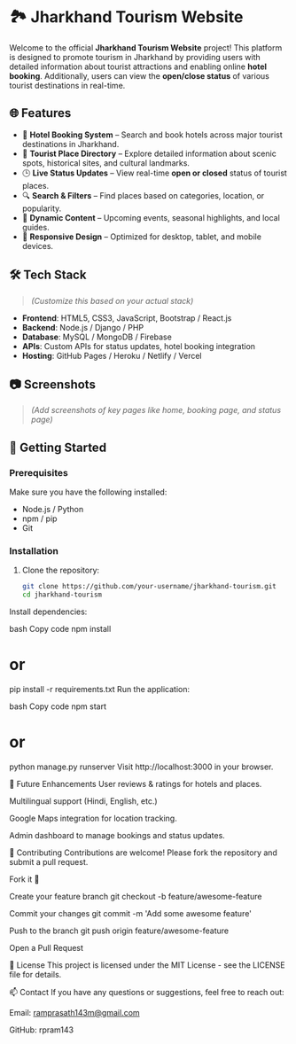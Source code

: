 # 🏞️ Jharkhand Tourism Website

Welcome to the official **Jharkhand Tourism Website** project! This platform is designed to promote tourism in Jharkhand by providing users with detailed information about tourist attractions and enabling online **hotel booking**. Additionally, users can view the **open/close status** of various tourist destinations in real-time.

## 🌐 Features

- 🏨 **Hotel Booking System** – Search and book hotels across major tourist destinations in Jharkhand.
- 📍 **Tourist Place Directory** – Explore detailed information about scenic spots, historical sites, and cultural landmarks.
- 🕒 **Live Status Updates** – View real-time **open or closed** status of tourist places.
- 🔍 **Search & Filters** – Find places based on categories, location, or popularity.
- 📅 **Dynamic Content** – Upcoming events, seasonal highlights, and local guides.
- 📱 **Responsive Design** – Optimized for desktop, tablet, and mobile devices.

## 🛠️ Tech Stack

> *(Customize this based on your actual stack)*

- **Frontend**: HTML5, CSS3, JavaScript, Bootstrap / React.js
- **Backend**: Node.js / Django / PHP
- **Database**: MySQL / MongoDB / Firebase
- **APIs**: Custom APIs for status updates, hotel booking integration
- **Hosting**: GitHub Pages / Heroku / Netlify / Vercel

## 📷 Screenshots

> *(Add screenshots of key pages like home, booking page, and status page)*

## 🚀 Getting Started

### Prerequisites

Make sure you have the following installed:

- Node.js / Python
- npm / pip
- Git

### Installation

1. Clone the repository:
   ```bash
   git clone https://github.com/your-username/jharkhand-tourism.git
   cd jharkhand-tourism
Install dependencies:

bash
Copy code
npm install
# or
pip install -r requirements.txt
Run the application:

bash
Copy code
npm start
# or
python manage.py runserver
Visit http://localhost:3000 in your browser.

🧠 Future Enhancements
User reviews & ratings for hotels and places.

Multilingual support (Hindi, English, etc.)

Google Maps integration for location tracking.

Admin dashboard to manage bookings and status updates.

🙌 Contributing
Contributions are welcome! Please fork the repository and submit a pull request.

Fork it 🍴

Create your feature branch git checkout -b feature/awesome-feature

Commit your changes git commit -m 'Add some awesome feature'

Push to the branch git push origin feature/awesome-feature

Open a Pull Request

📄 License
This project is licensed under the MIT License - see the LICENSE file for details.

📫 Contact
If you have any questions or suggestions, feel free to reach out:

Email: ramprasath143m@gmail.com

GitHub: rpram143
